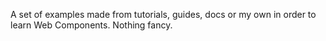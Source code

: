 
A set of examples made from tutorials, guides, docs or my own in order to learn Web Components. Nothing fancy.
